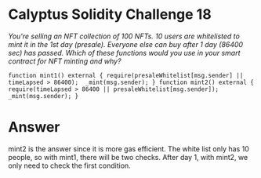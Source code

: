 # Calyptus Solidity Challenge 18
*You're selling an NFT collection of 100 NFTs. 10 users are whitelisted to mint it in the 1st day (presale). Everyone else can buy after 1 day (86400 sec) has passed. Which of these functions would you use in your smart contract for NFT minting and why?*

`function mint1() external {
    require(presaleWhitelist[msg.sender] || timeLapsed > 86400); 
    _mint(msg.sender);
}
function mint2() external {
    require(timeLapsed > 86400 || presaleWhitelist[msg.sender]); 
    _mint(msg.sender);
}
`

# Answer

mint2 is the answer since it is more gas efficient.  The white list only has 10 people, so with mint1, there will be two checks. After day 1,  with mint2, we only need to check the first condition.